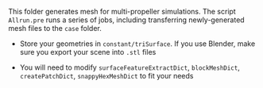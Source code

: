 This folder generates mesh for multi-propeller simulations. The script `Allrun.pre` runs a series of jobs, including transferring newly-generated mesh files to the `case` folder.

- Store your geometries in `constant/triSurface`. If you use Blender, make sure you export your scene into `.stl` files

- You will need to modify `surfaceFeatureExtractDict`, `blockMeshDict`, `createPatchDict`, `snappyHexMeshDict` to fit your needs